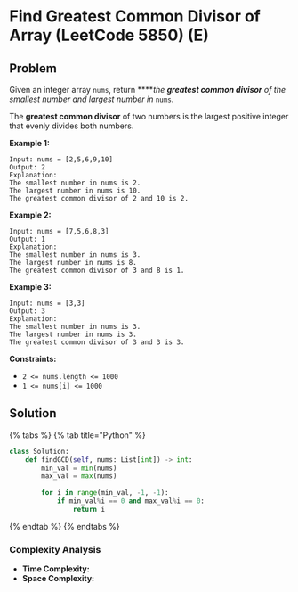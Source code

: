# Find Greatest Common Divisor of Array \(LeetCode 5850\) \(E\)

## Problem

Given an integer array `nums`, return ****_the **greatest common divisor** of the smallest number and largest number in_ `nums`.

The **greatest common divisor** of two numbers is the largest positive integer that evenly divides both numbers.

**Example 1:**

```text
Input: nums = [2,5,6,9,10]
Output: 2
Explanation:
The smallest number in nums is 2.
The largest number in nums is 10.
The greatest common divisor of 2 and 10 is 2.
```

**Example 2:**

```text
Input: nums = [7,5,6,8,3]
Output: 1
Explanation:
The smallest number in nums is 3.
The largest number in nums is 8.
The greatest common divisor of 3 and 8 is 1.
```

**Example 3:**

```text
Input: nums = [3,3]
Output: 3
Explanation:
The smallest number in nums is 3.
The largest number in nums is 3.
The greatest common divisor of 3 and 3 is 3.
```

**Constraints:**

* `2 <= nums.length <= 1000`
* `1 <= nums[i] <= 1000`

## Solution 

{% tabs %}
{% tab title="Python" %}
```python
class Solution:
    def findGCD(self, nums: List[int]) -> int:
        min_val = min(nums)
        max_val = max(nums)
        
        for i in range(min_val, -1, -1):
            if min_val%i == 0 and max_val%i == 0:
                return i
```
{% endtab %}
{% endtabs %}

### Complexity Analysis

* **Time Complexity:**
* **Space Complexity:**


